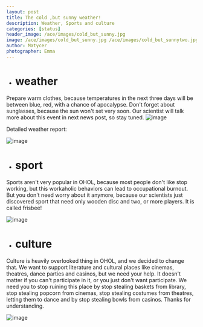 ```yaml
---
layout: post
title: The cold ,but sunny weather!
description: Weather, Sports and culture
categories: [status]
header_image: /ace/images/cold_but_sunny.jpg
image: /ace/images/cold_but_sunny.jpg /ace/images/cold_but_sunnytwo.jpg  /ace/images/sports_frisby.webp /ace/images/weather_1.webp /ace/images/creaper.webp 
author: Matycer
photographer: Emma
---
```


* # weather

Prepare warm clothes, because temperatures in the next three days will be between blue, red, with a chance of apocalypse. Don't forget about sunglasses, because the sun won't set very soon. Our scientist will talk more about this event in next news post, so stay tuned.
![image](/ace/images/weather_1.webp)

Detailed weather report:

![image](/ace/images/cold_but_sunnytwo.jpg)

* # sport
Sports aren't very popular in OHOL, because most people don't like stop working, but this workaholic behaviors can lead to occupational burnout. But you don't need worry about it anymore, because our scientists just discovered sport that need only wooden disc and two, or more players. It is called frisbee!

![image](/ace/images/sports_frisby.webp)

* # culture
Culture is heavily overlooked thing in OHOL, and we decided to change that. We want to support literature and cultural places like cinemas, theatres, dance parties and casinos, but we need your help. It doesn't matter if you can't participate in it, or you just don't want participate. We need you to stop ruining this place by stop stealing baskets from library, stop stealing popcorn from cinemas, stop stealing costumes from theatres, letting them to dance and by stop stealing bowls from casinos. Thanks for understanding.

![image](/ace/images/creaper.webp)